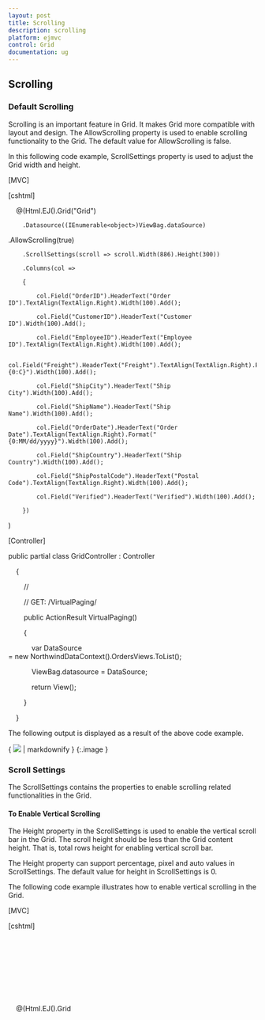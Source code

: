 ```yaml
---
layout: post
title: Scrolling
description: scrolling
platform: ejmvc
control: Grid
documentation: ug
---
```


## Scrolling

### Default Scrolling

Scrolling is an important feature in Grid. It makes Grid more compatible with layout and design. The AllowScrolling property is used to enable scrolling functionality to the Grid. The default value for AllowScrolling is false.

In this following code example, ScrollSettings property is used to adjust the Grid width and height. 



[MVC]



[cshtml]



    @(Html.EJ().Grid<object>("Grid")

        .Datasource((IEnumerable<object>)ViewBag.dataSource)

.AllowScrolling(true)

        .ScrollSettings(scroll => scroll.Width(886).Height(300))

        .Columns(col =>

        {

            col.Field("OrderID").HeaderText("Order ID").TextAlign(TextAlign.Right).Width(100).Add();

            col.Field("CustomerID").HeaderText("Customer ID").Width(100).Add();

            col.Field("EmployeeID").HeaderText("Employee ID").TextAlign(TextAlign.Right).Width(100).Add();

            col.Field("Freight").HeaderText("Freight").TextAlign(TextAlign.Right).Format("{0:C}").Width(100).Add();

            col.Field("ShipCity").HeaderText("Ship City").Width(100).Add();

            col.Field("ShipName").HeaderText("Ship Name").Width(100).Add();

            col.Field("OrderDate").HeaderText("Order Date").TextAlign(TextAlign.Right).Format("{0:MM/dd/yyyy}").Width(100).Add();

            col.Field("ShipCountry").HeaderText("Ship Country").Width(100).Add();

            col.Field("ShipPostalCode").HeaderText("Postal Code").TextAlign(TextAlign.Right).Width(100).Add();

            col.Field("Verified").HeaderText("Verified").Width(100).Add();

        })

)



[Controller]



public partial class GridController : Controller

    {

        //

        // GET: /VirtualPaging/ 

        public ActionResult VirtualPaging()

        {

            var DataSource = new NorthwindDataContext().OrdersViews.ToList();

            ViewBag.datasource = DataSource;

            return View();

        } 

    }





The following output is displayed as a result of the above code example.

{ ![](Scrolling_images/Scrolling_img1.png) | markdownify }
{:.image }


### Scroll Settings

The ScrollSettings contains the properties to enable scrolling related functionalities in the Grid.

#### To Enable Vertical Scrolling

The Height property in the ScrollSettings is used to enable the vertical scroll bar in the Grid. The scroll height should be less than the Grid content height. That is, total rows height for enabling vertical scroll bar.

The Height property can support percentage, pixel and auto values in ScrollSettings. The default value for height in ScrollSettings is 0.

The following code example illustrates how to enable vertical scrolling in the Grid. 



[MVC]



[cshtml]



    @(Html.EJ().Grid<object>("Grid")

        .Datasource((IEnumerable<object>)ViewBag.dataSource)

.AllowScrolling(true)

        .ScrollSettings(scroll => scroll.Height(300))

        .Columns(col =>

        {

            col.Field("OrderID").HeaderText("Order ID").TextAlign(TextAlign.Right).Width(100).Add();

            col.Field("CustomerID").HeaderText("Customer ID").Width(100).Add();

            col.Field("EmployeeID").HeaderText("Employee ID").TextAlign(TextAlign.Right).Width(100).Add();

            col.Field("Freight").HeaderText("Freight").TextAlign(TextAlign.Right).Format("{0:C}").Width(100).Add();

            col.Field("ShipCity").HeaderText("Ship City").Width(100).Add();

            col.Field("ShipName").HeaderText("Ship Name").Width(100).Add();

            col.Field("OrderDate").HeaderText("Order Date").TextAlign(TextAlign.Right).Format("{0:MM/dd/yyyy}").Width(100).Add();

            col.Field("ShipCountry").HeaderText("Ship Country").Width(100).Add();

            col.Field("ShipPostalCode").HeaderText("Postal Code").TextAlign(TextAlign.Right).Width(100).Add();

            col.Field("Verified").HeaderText("Verified").Width(100).Add();

        })

)



[Controller]



public partial class GridController : Controller

    {

        //

        // GET: /VirtualPaging/ 

        public ActionResult VirtualPaging()

        {

            var DataSource = new NorthwindDataContext().OrdersViews.ToList();

            ViewBag.datasource = DataSource;

            return View();

        } 

    }





The following output is displayed as a result of the above code example.

{ ![](Scrolling_images/Scrolling_img2.png) | markdownify }
{:.image }


#### To Enable Horizontal Scrolling

The Width property in the ScrollSettings is used to enable the horizontal scroll bar in the Grid. The scroll width should be less than the Grid content width. That is, total columns width for enabling horizontal scroll bar.

The Width property can support percentage, pixel and auto values in ScrollSettings. The default value for width in ScrollSettings is auto. The default Grid content width is 100%, when you don’t specify the width to the columns it takes its width value from the Grid content.

When you set Width as auto, it renders Grid with browser calculate value.

The following code example illustrates how to enable horizontal scrolling in the Grid. 



[MVC]



[cshtml]



    @(Html.EJ().Grid<object>("Grid")

        .Datasource((IEnumerable<object>)ViewBag.dataSource)

.AllowScrolling(true)

        .ScrollSettings(scroll => scroll.Width(800))

        .Columns(col =>

        {

            col.Field("OrderID").HeaderText("Order ID").TextAlign(TextAlign.Right).Width(100).Add();

            col.Field("CustomerID").HeaderText("Customer ID").Width(100).Add();

            col.Field("EmployeeID").HeaderText("Employee ID").TextAlign(TextAlign.Right).Width(100).Add();

            col.Field("Freight").HeaderText("Freight").TextAlign(TextAlign.Right).Format("{0:C}").Width(100).Add();

            col.Field("ShipCity").HeaderText("Ship City").Width(100).Add();

            col.Field("ShipName").HeaderText("Ship Name").Width(100).Add();

            col.Field("OrderDate").HeaderText("Order Date").TextAlign(TextAlign.Right).Format("{0:MM/dd/yyyy}").Width(100).Add();

            col.Field("ShipCountry").HeaderText("Ship Country").Width(100).Add();

            col.Field("ShipPostalCode").HeaderText("Postal Code").TextAlign(TextAlign.Right).Width(100).Add();

            col.Field("Verified").HeaderText("Verified").Width(100).Add();

        })

)



[Controller]



public partial class GridController : Controller

    {

        //

        // GET: /VirtualPaging/ 

        public ActionResult VirtualPaging()

        {

            var DataSource = new NorthwindDataContext().OrdersViews.ToList();

            ViewBag.datasource = DataSource;

            return View();

        } 

    }





The following output is displayed as a result of the above code example.

{ ![](Scrolling_images/Scrolling_img3.png) | markdownify }
{:.image }


### Virtual scrolling on demand

Virtual scrolling is powerful technique in Grid. It makes Grid more compatible with layout and its loading record performance is high. The AllowVirtualScrolling property in ScrollSettings is used to enable virtual scroll functionality in the Grid. The default value for AllowVirtualScrolling is false.

Essential JavaScriptGrid supports two mode of virtualization. They are,

* Normal Mode
* Continuous Mode
#### Normal Mode


This feature allows you to load the Grid with data while scrolling. The following code example illustrates how to set VirtualScrollMode as Normal.



[MVC]



[cshtml]



@(Html.EJ().Grid<OrdersView>("Grid")

      .Datasource((IEnumerable<object>)ViewBag.datasource)

      .AllowScrolling()      

      .ScrollSettings(scroll => { scroll.AllowVirtualScrolling().Height(0).Width(300).VirtualScrollMode(VirtualScrollMode.Normal); })

      .Columns(col =>

      {

            col.Field("OrderID").HeaderText("Order ID").IsPrimaryKey(true).TextAlign(TextAlign.Right).Add();

            col.Field("CustomerID").HeaderText("Customer ID").Width(100).Add();

            col.Field("EmployeeID").HeaderText("Employee ID").TextAlign(TextAlign.Right).Add();

             col.Field("Freight").HeaderText("Freight").TextAlign(TextAlign.Right).Format("{0:C}")

            .Add();

            col.Field("ShipCity").HeaderText("Ship City").Add();

            col.Field("ShipName").HeaderText("Ship Name").Add();

      })

      )



[Controller]



public partial class GridController : Controller

    {

        //

        // GET: /VirtualPaging/ 

        public ActionResult VirtualPaging()

        {

            var DataSource = new NorthwindDataContext().OrdersViews.ToList();

            ViewBag.datasource = DataSource;

            return View();

        } 

    }





The following screenshot displays the Grid while scrolling. The request is sent to the server to fetch data.

{ ![http://help.syncfusion.com/ug/js/ImagesExt/image229_108.png](Scrolling_images/Scrolling_img4.png) | markdownify }
{:.image }


The following screenshot displays the Grid after it is loaded with data.

{ ![http://help.syncfusion.com/ug/js/ImagesExt/image229_109.png](Scrolling_images/Scrolling_img5.png) | markdownify }
{:.image }


#### Continuous Mode

You can enable the continuous mode by setting the VirtualScrollMode property as Continuous. In Continuous mode, the data is loaded in Grid when the scrollbar reaches the end. The following code example illustrates how to set the continuous mode in virtualization.



[MVC] 



[cshtml]



@(Html.EJ().Grid<OrdersView>("Grid")

      .Datasource((IEnumerable<object>)ViewBag.datasource)

      .AllowScrolling()      

      .ScrollSettings(scroll => { scroll.AllowVirtualScrolling().Height(0).Width(300).VirtualScrollMode(VirtualScrollMode.Continuous); })

      .Columns(col =>

      {

            col.Field("OrderID").HeaderText("Order ID").IsPrimaryKey(true).TextAlign(TextAlign.Right).Add();

            col.Field("CustomerID").HeaderText("Customer ID").Width(100).Add();

            col.Field("EmployeeID").HeaderText("Employee ID").TextAlign(TextAlign.Right).Add();

             col.Field("Freight").HeaderText("Freight").TextAlign(TextAlign.Right).Format("{0:C}")

            .Add();

            col.Field("ShipCity").HeaderText("Ship City").Add();

            col.Field("ShipName").HeaderText("Ship Name").Add();

      })

      )



[Controller]



public partial class GridController : Controller

    {      

        public ActionResult VirtualPaging()

        {

            var DataSource = new NorthwindDataContext().OrdersViews.ToList();

            ViewBag.datasource = DataSource;

            return View();

        }



    }



The following screenshot illustrates the request made to fetch the data after the Grid scrollbar touches the end.

{ ![http://help.syncfusion.com/ug/js/ImagesExt/image229_110.png](Scrolling_images/Scrolling_img6.png) | markdownify }
{:.image }


The following screenshot illustrates the Grid after the data is loaded.

{ ![http://help.syncfusion.com/ug/js/ImagesExt/image229_111.png](Scrolling_images/Scrolling_img7.png) | markdownify }
{:.image }


